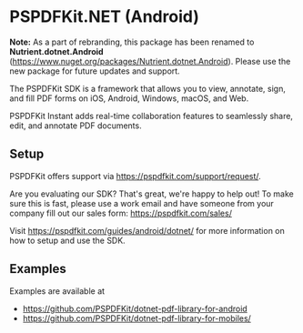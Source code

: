 # PSPDFKit.NET (Android)

**Note:** As a part of rebranding, this package has been renamed to **Nutrient.dotnet.Android** (https://www.nuget.org/packages/Nutrient.dotnet.Android). Please use the new package for future updates and support.

The PSPDFKit SDK is a framework that allows you to view, annotate, sign, and fill PDF forms on iOS, Android, Windows, macOS, and Web.

PSPDFKit Instant adds real-time collaboration features to seamlessly share, edit, and annotate PDF documents.

## Setup

PSPDFKit offers support via https://pspdfkit.com/support/request/.

Are you evaluating our SDK? That's great, we're happy to help out! To make sure this is fast, please use a work email and have someone from your company fill out our sales form: https://pspdfkit.com/sales/

Visit https://pspdfkit.com/guides/android/dotnet/ for more information on how to setup and use the SDK.

## Examples

Examples are available at 
- https://github.com/PSPDFKit/dotnet-pdf-library-for-android
- https://github.com/PSPDFKit/dotnet-pdf-library-for-mobiles/
